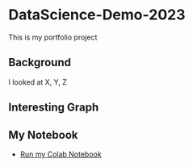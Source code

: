 # DataScience-Demo-2023
This is my portfolio project

## Background
I looked at X, Y, Z

## Interesting Graph

## My Notebook
* [Run my Colab Notebook](https://github.com/srsapireddy/DataScience-Demo-2023/blob/main/data_science_notebook.ipynb)
